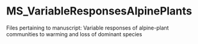 # MS_VariableResponsesAlpinePlants
Files pertaining to manuscript: Variable responses of alpine-plant communities to warming and loss of dominant species
